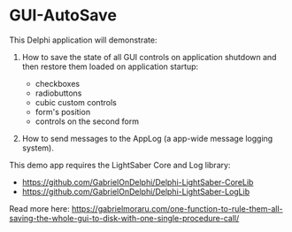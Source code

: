 # GUI-AutoSave

This Delphi application will demonstrate:

  1. How to save the state of all GUI controls on application shutdown and then restore them loaded on application startup:
       * checkboxes
       * radiobuttons
       * cubic custom controls
       * form's position
       * controls on the second form

  2. How to send messages to the AppLog (a app-wide message logging system).

  This demo app requires the LightSaber Core and Log library:   
   * https://github.com/GabrielOnDelphi/Delphi-LightSaber-CoreLib   
   * https://github.com/GabrielOnDelphi/Delphi-LightSaber-LogLib     

Read more here: https://gabrielmoraru.com/one-function-to-rule-them-all-saving-the-whole-gui-to-disk-with-one-single-procedure-call/
